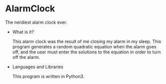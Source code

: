 # AlarmClock
The nerdiest alarm clock ever.


* What is it?


  This alarm clock was the result of me closing my alarm in my sleep. This program generates a random quadratic equation when the alarm goes off, and the user must enter the solutions to the equation in order to turn off the alarm. 


* Languages and Libraries
 
  This program is written in Python3. 
